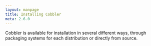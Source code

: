 ```yaml
---
layout: manpage
title: Installing Cobbler
meta: 2.6.0
---
```


Cobbler is available for installation in several different ways, through packaging systems for each distribution or
directly from source.
